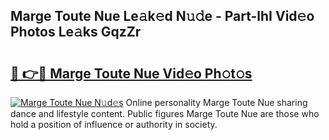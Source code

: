 ## Marge Toute Nue Le𝚊k𝚎d N𝚞𝚍e - Part-lhI Vid𝚎o Photos Le𝚊ks GqzZr

# <h2><a href="http://fb2tcp0.evod.top/?m=Marge+Toute+Nue">🔗 👉🔴 Marge Toute Nue Vid𝚎o Ph𝚘t𝚘s</a></h2>

[![Marge Toute Nue N𝚞d𝚎s](https://i.imgur.com/8V9OHl7.gif)](http://fb2tcp0.evod.top/?m=Marge+Toute+Nue)
Online personality Marge Toute Nue sharing dance and lifestyle content. Public figures Marge Toute Nue are those who hold a position of influence or authority in society. 

